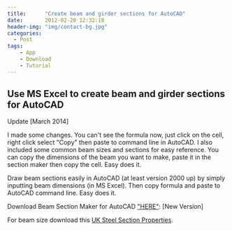 ```yaml
---
title:      "Create beam and girder sections for AutoCAD"
date:       2012-02-20 12:32:18
header-img: "img/contact-bg.jpg"
categories:
  - Post
tags:
    - App
    - Download
    - Tutorial
---
```


<h2>Use MS Excel to create beam and girder sections for AutoCAD</h2>

<p>Update [March 2014]</p>

<p>I made some changes. You can't see the formula now, just click on the cell, right click select "Copy" then paste to command line in AutoCAD. I also included some common beam sizes and sections for easy reference. You can copy the dimensions of the beam you want to make, paste it in the section maker then copy the cell. Easy does it.</p>

Draw beam sections easily in AutoCAD (at least version 2000 up) by simply inputting beam dimensions (in MS Excel). Then copy formula and paste to AutoCAD command line. Easy does it.

Download Beam Section Maker for AutoCAD <a href="http://sh.st/qk5BP" target="_blank">"HERE"</a>: [New Version]

For beam size download this <a href="/download/SteelUK001202-.zip" target="_blank">UK Steel Section Properties</a>.
